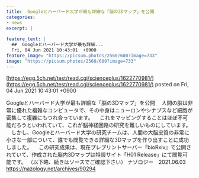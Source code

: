 ```yaml
---
title:  Googleとハーバード大学が最も詳細な「脳の3Dマップ」を公開  
categories:
- news
excerpt: |
  
feature_text: |
  ##  Googleとハーバード大学が最も詳細...
  Fri, 04 Jun 2021 10:43:01  +0900
feature_image: "https://picsum.photos/2560/600?image=733"
image: "https://picsum.photos/2560/600?image=733"
---
```


[https://egg.5ch.net/test/read.cgi/scienceplus/1622770981/](https://egg.5ch.net/test/read.cgi/scienceplus/1622770981/)
posted on Fri, 04 Jun 2021 10:43:01  +0900

<!--more-->

Googleとハーバード大学が最も詳細な「脳の3Dマップ」を公開 　人間の脳は非常に優れた複雑なコンピュータで、その中身はニューロンやシナプスなど細胞が密集して複雑にもつれ合っています。 　これをマッピングすることはほぼ不可能だろうといわれていて、これが脳神経回路の研究を難しいものにしています。 　しかし、Googleとハーバード大学の研究チームは、人間の大脳皮質の非常に小さな一部について、誰でも閲覧できる詳細な3Dマップを作り出すことに成功しました。 　この研究成果は、現在プレプリントサーバー『bioRxiv』で公開されていて、作成された脳内3Dマップは特設サイト「H01 Release」にて閲覧可能です。 （以下略、続きはソースでご確認下さい） ナゾロジー　2021.06.03 https://nazology.net/archives/90294

